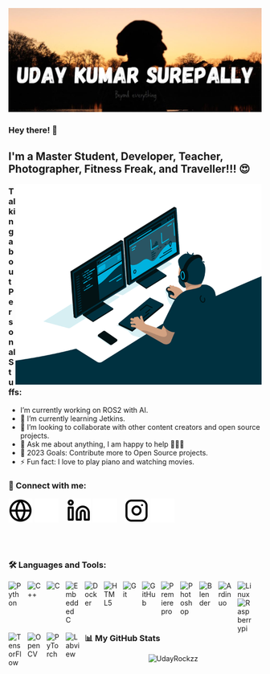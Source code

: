 ![Uday Kumar Surepally Banner](./img/banner.JPG)
### Hey there! 👋


## I'm a Master Student, Developer, Teacher, Photographer, Fitness Freak, and Traveller!!! 😍

<img align="right" alt="GIF" src="https://github.com/UdayRockzz/UdayRockzz/blob/main/code.gif?raw=true" width="490" height="400" />

### Talking about Personal Stuffs:

-  I’m currently working on ROS2 with AI.
- 🌱 I’m currently learning Jetkins.
- 👯 I’m looking to collaborate with other content creators and open source projects.
- 💬 Ask me about anything, I am happy to help 👨🏻‍💻
- 🥅 2023 Goals: Contribute more to Open Source projects.
- ⚡ Fun fact: I love to play piano and watching movies.

### 🔗 Connect with me:

[![website](./img/globe-light.svg)](https://UdayKumarSurepally.github.io#gh-light-mode-only)
[![website](./img/globe-dark.svg)](https://UdayKumarSurepally.github.io#gh-dark-mode-only)
&nbsp;&nbsp;
[![website](./img/linkedin-light.svg)](https://linkedin.com/in/uday-kumar-surepally-01422078#gh-light-mode-only)
[![website](./img/linkedin-dark.svg)](https://linkedin.com/in/uday-kumar-surepally-01422078#gh-dark-mode-only)
&nbsp;&nbsp;
[![website](./img/instagram-light.svg)](https://instagram.com/UdayRockzzz#gh-light-mode-only)
[![website](./img/instagram-dark.svg)](https://instagram.com/UdayRockzzz#gh-dark-mode-only)

<br />

#
### 🛠 Languages and Tools:

 <img align="left" alt="Python" width="28px" style="padding-right:10px;" src="https://cdn.jsdelivr.net/gh/devicons/devicon/icons/python/python-plain.svg" />

<img align="left" alt="C++" width="28px" style="padding-right:10px;" src="https://cdn.jsdelivr.net/gh/devicons/devicon/icons/cplusplus/cplusplus-line.svg" />

<img align="left" alt="C" width="28px" style="padding-right:10px;" src="https://cdn.jsdelivr.net/gh/devicons/devicon/icons/c/c-original.svg" />
          
<img align="left" alt=" Embedded C" width="28px" style="padding-right:10px;" src="https://cdn.jsdelivr.net/gh/devicons/devicon/icons/embeddedc/embeddedc-original.svg" />
        
<img align="left" alt="Docker" width="28px" style="padding-right:10px;" src="https://cdn.jsdelivr.net/gh/devicons/devicon/icons/docker/docker-original.svg" />      

<img align="left" alt="HTML5" width="28px" style="padding-right:10px;" src="https://cdn.jsdelivr.net/gh/devicons/devicon/icons/html5/html5-original.svg" />

<img align="left" alt="Git" width="28px" style="padding-right:10px;" src="https://cdn.jsdelivr.net/gh/devicons/devicon/icons/git/git-original.svg" />
          
<img align="left" alt="GitHub" width="28px" src="https://user-images.githubusercontent.com/3369400/139447912-e0f43f33-6d9f-45f8-be46-2df5bbc91289.png" style="padding-right:10px;" />

<img align="left" alt="Premiere pro" width="28px" style="padding-right:10px;" src="https://cdn.jsdelivr.net/gh/devicons/devicon/icons/premierepro/premierepro-original.svg" />

<img align="left" alt="Photoshop" width="28px" style="padding-right:10px;" src="https://cdn.jsdelivr.net/gh/devicons/devicon/icons/photoshop/photoshop-plain.svg" />
          
<img align="left" alt="Blender" width="28px" style="padding-right:10px;"  src="https://cdn.jsdelivr.net/gh/devicons/devicon/icons/blender/blender-original.svg" />
          
<img align="left" alt="Ardinuo" width="28px" style="padding-right:10px;" src="https://cdn.jsdelivr.net/gh/devicons/devicon/icons/arduino/arduino-original.svg" /> 

<img align="left" alt="Linux" width="28px" style="padding-right:10px;" src="https://cdn.jsdelivr.net/gh/devicons/devicon/icons/linux/linux-original.svg" />
          
<img align="left" alt="Raspberrypi" width="28px" style="padding-right:10px;" src="https://cdn.jsdelivr.net/gh/devicons/devicon/icons/raspberrypi/raspberrypi-original.svg" />
          
<img align="left" alt="TensorFlow" width="28px" style="padding-right:10px;"  src="https://cdn.jsdelivr.net/gh/devicons/devicon/icons/tensorflow/tensorflow-original.svg" />
          
<img align="left" alt="OpenCV" width="28px" style="padding-right:10px;" src="https://cdn.jsdelivr.net/gh/devicons/devicon/icons/opencv/opencv-original.svg" />
          
<img align="left" alt="PyTorch" width="28px" style="padding-right:10px;" src="https://cdn.jsdelivr.net/gh/devicons/devicon/icons/pytorch/pytorch-original.svg" />
          
<img align="left" alt="Labview" width="28px" style="padding-right:10px;" src="https://cdn.jsdelivr.net/gh/devicons/devicon/icons/labview/labview-original.svg" />


<br/> 
<br/>

#

### 📊 My GitHub Stats

<p align="center"> <img src="https://github-readme-stats.vercel.app/api?username=UdayRockzz&show_icons=true&theme=great-gatsby" alt="UdayRockzz" />

